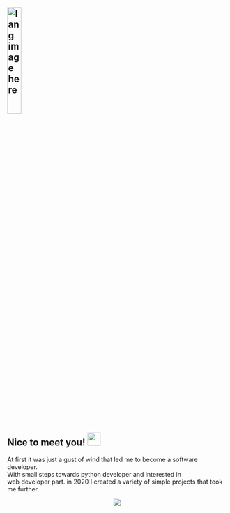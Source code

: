 <div align="left">

<h2><img width=25%" src="https://github.com/alansmathew/alansmathew/raw/master/lang.gif" alt="lang image here" /><br>Nice to meet you! <img src="https://media.giphy.com/media/hvRJCLFzcasrR4ia7z/giphy.gif" width="30px"></h2>
<p>At first it was just a gust of wind that led me to become a software developer. <br> With small steps towards python developer and interested in <br>web developer part. in 2020 I created a variety of simple projects that took me further.</p>
  
</div>
  
<div align="center">
<img src="https://github-readme-stats.vercel.app/api?username=sebastianxae&show_icons=true">
</div>
